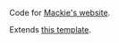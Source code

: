 Code for [Mackie's website](https://maxjeremy.netlify.app/#).

Extends [this template](https://github.com/MichaelCurrin/artists-portfolio).
